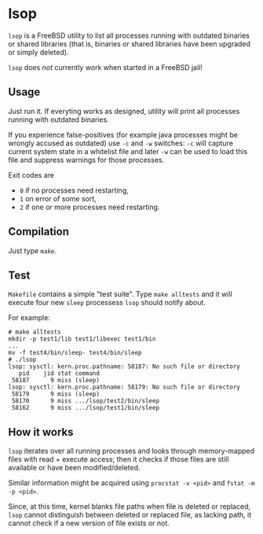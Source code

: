 # lsop

`lsop` is a FreeBSD utility to list all processes running with outdated binaries or shared libraries (that is, binaries or shared libraries have been upgraded or simply deleted).

`lsop` does *not* currently work when started in a FreeBSD jail!


## Usage

Just run it. If everyting works as designed, utility will print all processes running with outdated binaries.

If you experience false-positives (for example java processes might be wrongly accused as outdated) use `-c` and `-w` switches: `-c` will capture current system state in a whitelist file and later `-w` can be used to load this file and suppress warnings for those processes.

Exit codes are

  * `0` if no processes need restarting,
  * `1` on error of some sort,
  * `2` if one or more processes need restarting.


## Compilation

Just type `make`.


## Test

`Makefile` contains a simple "test suite". Type `make alltests` and it will execute four new `sleep` processess `lsop` should notify about.

For example:

    # make alltests
    mkdir -p test1/lib test1/libexec test1/bin
    ...
    mv -f test4/bin/sleep- test4/bin/sleep
    # ./lsop
    lsop: sysctl: kern.proc.pathname: 58187: No such file or directory
       pid    jid stat command
     58187      9 miss (sleep)
    lsop: sysctl: kern.proc.pathname: 58179: No such file or directory
     58179      9 miss (sleep)
     58170      9 miss .../lsop/test2/bin/sleep
     58162      9 miss .../lsop/test1/bin/sleep


## How it works

`lsop` iterates over all running processes and looks through memory-mapped files with read + execute access; then it checks if those files are still available or have been modified/deleted.

Similar information might be acquired using `procstat -v <pid>` and `fstat -m -p <pid>`.

Since, at this time, kernel blanks file paths when file is deleted or replaced, `lsop` cannot distinguish between deleted or replaced file, as lacking path, it cannot check if a new version of file exists or not.
